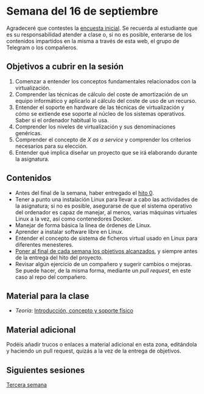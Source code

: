 # Semana del 16 de septiembre

Agradeceré que contestes la
[encuesta inicial](https://docs.google.com/forms/d/e/1FAIpQLSf-Vga9rqveO0vybzZGgh4cY7qOYvjfvSbZYyH_H9w893AgXg/viewform). Se
recuerda al estudiante que es su responsabilidad atender a clase o, si
no es posible,
enterarse de los contenidos impartidos en la misma a través de esta
web, el grupo de Telegram o los compañeros.


## Objetivos a cubrir en la sesión

1. Comenzar a entender los conceptos fundamentales relacionados con la virtualización.
2. Comprender las técnicas de cálculo del coste de amortización de un
equipo informático y aplicarlo al cálculo del coste de uso de un
recurso.
2. Entender el soporte en hardware de las técnicas de virtualización y cómo se extiende ese soporte al núcleo de los sistemas operativos. Saber si el ordenador habitual lo usa.
4. Comprender los niveles de virtualización y sus denominaciones genéricas.
5. Comprender el concepto de *X as a service* y comprender los
   criterios necesarios para su elección.
6. Entender qué implica diseñar un proyecto que se irá elaborando
   durante la asignatura.

## Contenidos

* Antes del final de la semana, haber entregado el [hito 0](http://jj.github.io/IV/documentos/proyecto/0.Repositorio). 
* Tener a punto una instalación Linux para llevar a cabo las actividades de la asignatura; si no es posible, asegurarse de que el sistema operativo del ordenador es capaz de manejar, al menos, varias máquinas virtuales Linux a la vez, así como contenedores Docker.
* Manejar de forma básica la línea de órdenes de Linux.
* Aprender a instalar software libre en Linux.
* Entender el concepto de sistema de ficheros virtual usado en Linux para diferentes menesteres.
* [Poner al final de cada semana los objetivos alcanzados](Cumpliendo_Objetivos.md),
  y siempre antes de la entrega del hito del proyecto.
* Revisar algún ejercicio de un compañero y sugerir cambios o mejoras. Se puede hacer, de la misma forma, mediante un *pull request*, en este caso al repo del compañero.

## Material para la clase

* *Teoría*: [Introducción, concepto y soporte físico](http://jj.github.io/IV/documentos/temas/Intro_concepto_y_soporte_fisico#introduccin)

## Material adicional

Podéis añadir trucos o enlaces a material adicional en esta zona,
editándola y haciendo un pull request, quizás a la vez de la entrega
de objetivos.

## Siguientes sesiones

[Tercera semana](semana-03.md)
